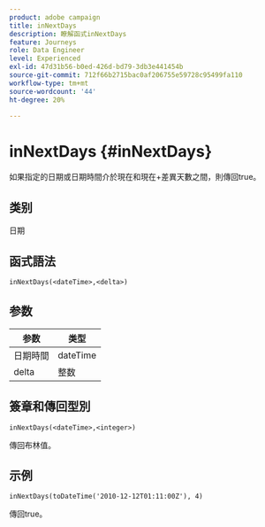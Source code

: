 ```yaml
---
product: adobe campaign
title: inNextDays
description: 瞭解函式inNextDays
feature: Journeys
role: Data Engineer
level: Experienced
exl-id: 47d31b56-b0ed-426d-bd79-3db3e441454b
source-git-commit: 712f66b2715bac0af206755e59728c95499fa110
workflow-type: tm+mt
source-wordcount: '44'
ht-degree: 20%

---
```


# inNextDays {#inNextDays}

如果指定的日期或日期時間介於現在和現在+差異天數之間，則傳回true。

## 类别

日期

## 函式語法

`inNextDays(<dateTime>,<delta>)`

## 参数

| 参数 | 类型 |
|-----------|------------------|
| 日期時間 | dateTime |
| delta | 整数 |

## 簽章和傳回型別

`inNextDays(<dateTime>,<integer>)`

傳回布林值。

## 示例

`inNextDays(toDateTime('2010-12-12T01:11:00Z'), 4)`

傳回true。
